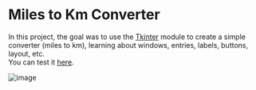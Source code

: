 # Miles to Km Converter
In this project, the goal was to use the [Tkinter](https://docs.python.org/3/library/tkinter.html) module to create a simple converter (miles to km), 
learning about windows, entries, labels, buttons, layout, etc.   
You can test it [here](https://replit.com/@damachad/milestokmconverter?v=1).

   ![image](https://github.com/damachad/Python_exercises/assets/128734978/bb93a2a9-3b4a-445d-8df6-e27db7b14350)
